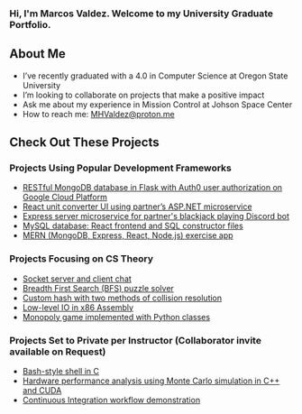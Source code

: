 ### Hi, I'm Marcos Valdez. Welcome to my University Graduate Portfolio.

## About Me

- I’ve recently graduated with a 4.0 in Computer Science at Oregon State University
- I’m looking to collaborate on projects that make a positive impact
- Ask me about my experience in Mission Control at Johson Space Center
- How to reach me: [MHValdez@proton.me](MHValdez@proton.me)

## Check Out These Projects

### Projects Using Popular Development Frameworks
- [RESTful MongoDB database in Flask with Auth0 user authorization on Google Cloud Platform](https://github.com/MHValdez/CS493-a9-final-project)
- [React unit converter UI using partner’s ASP.NET microservice](https://github.com/MHValdez/CS_361_Converter)
- [Express server microservice for partner's blackjack playing Discord bot](https://github.com/MHValdez/CS_361_Recommender)
- [MySQL database: React frontend and SQL constructor files](https://github.com/MHValdez/CS340_Project_FrontEnd)
- [MERN (MongoDB, Express, React, Node.js) exercise app](https://github.com/MHValdez/MERN_Exercise_App)

### Projects Focusing on CS Theory
- [Socket server and client chat](https://github.com/MHValdez/Socket_Server_and_Client_Chat)
- [Breadth First Search (BFS) puzzle solver](https://github.com/MHValdez/BFS_Puzzle)
- [Custom hash with two methods of collision resolution](https://github.com/MHValdez/Hash_Map)
- [Low-level IO in x86 Assembly](https://github.com/MHValdez/Low_Level_IO_in_Assembly)
- [Monopoly game implemented with Python classes](https://github.com/MHValdez/Monopoly)

### Projects Set to Private per Instructor (Collaborator invite available on Request)
- [Bash-style shell in C](https://github.com/MHValdez/smallsh-portfolio)
- [Hardware performance analysis using Monte Carlo simulation in C++ and CUDA](https://github.com/MHValdez/CUDA-portfolio)
- [Continuous Integration workflow demonstration](https://github.com/MHValdez/Continuous_Integration_Workflow)
